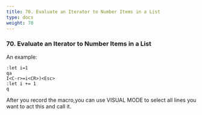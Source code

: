 ```yaml
---
title: 70. Evaluate an Iterator to Number Items in a List
type: docs
weight: 70
---
```


### 70. Evaluate an Iterator to Number Items in a List

An example:
```
:let i=1
qa
I<C-r>=i<CR>)<Esc>
:let i += 1
q
```
After you record the macro,you can use VISUAL MODE to select all lines you want to act this and call it.

